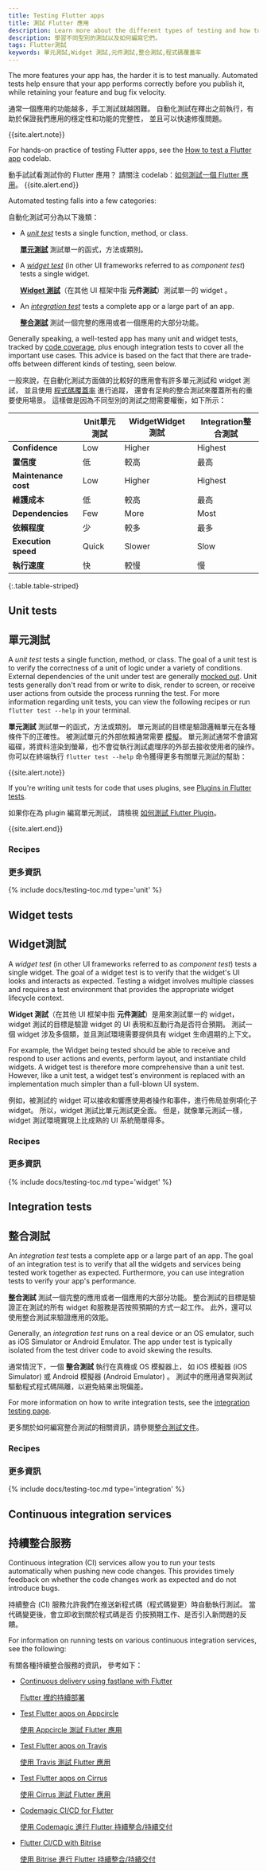 ```yaml
---
title: Testing Flutter apps
title: 測試 Flutter 應用
description: Learn more about the different types of testing and how to write them.
description: 學習不同型別的測試以及如何編寫它們。
tags: Flutter測試
keywords: 單元測試,Widget 測試,元件測試,整合測試,程式碼覆蓋率
---
```


The more features your app has, the harder it is to test manually.
Automated tests help ensure that your app performs correctly before
you publish it, while retaining your feature and bug fix velocity.

通常一個應用的功能越多，手工測試就越困難。
自動化測試在釋出之前執行，有助於保證我們應用的穩定性和功能的完整性，
並且可以快速修復問題。

{{site.alert.note}}

  For hands-on practice of testing Flutter apps, see the
  [How to test a Flutter app][] codelab.
  
  動手試試看測試你的 Flutter 應用？
  請關注 codelab：[如何測試一個 Flutter 應用][How to test a Flutter app]。
{{site.alert.end}}

Automated testing falls into a few categories:

自動化測試可分為以下幾類：

* A [_unit test_](#unit-tests) tests a single function, method, or class.
    
  [**單元測試**](#unit-tests) 測試單一的函式，方法或類別。

* A [_widget test_](#widget-tests) (in other UI frameworks referred to
  as _component test_) tests a single widget.

  [**Widget 測試**](#widget-tests)（在其他 UI 框架中指 **元件測試**）測試單一的 widget 。

* An [_integration test_](#integration-tests)
  tests a complete app or a large part of an app.

  [**整合測試**](#integration-tests) 測試一個完整的應用或者一個應用的大部分功能。
  
Generally speaking, a well-tested app has many unit and widget tests,
tracked by [code coverage][], plus enough integration tests
to cover all the important use cases. This advice is based on
the fact that there are trade-offs between different kinds of testing,
seen below.

一般來說，在自動化測試方面做的比較好的應用會有許多單元測試和 widget 測試，
並且使用 [程式碼覆蓋率][code coverage] 進行追蹤，
還會有足夠的整合測試來覆蓋所有的重要使用場景。
這樣做是因為不同型別的測試之間需要權衡，如下所示：

|                      | <t>Unit</t><t>單元測試</t> | <t>Widget</t><t>Widget 測試</t> | <t>Integration</t><t>整合測試</t> |
|----------------------|--------|--------|-------------|
| **Confidence**       | Low    | Higher | Highest     |
| **置信度**            | 低    | 較高 | 最高     |
| **Maintenance cost** | Low    | Higher | Highest     |
| **維護成本**           | 低    | 較高 | 最高     |
| **Dependencies**     | Few    | More   | Most        |
| **依賴程度**              | 少    | 較多   | 最多        |
| **Execution speed**  | Quick  | Slower | Slow     |
| **執行速度**           | 快  | 較慢 | 慢     |
{:.table.table-striped} 


## Unit tests

## 單元測試

A _unit test_ tests a single function, method, or class.
The goal of a unit test is to verify the correctness of a
unit of logic under a variety of conditions.
External dependencies of the unit under test are generally
[mocked out]({{site.url}}/cookbook/testing/unit/mocking).
Unit tests generally don't read from or write
to disk, render to screen, or receive user actions from
outside the process running the test.
For more information regarding unit tests, 
you can view the following recipes 
or run `flutter test --help` in your terminal.

**單元測試** 測試單一的函式，方法或類別。
單元測試的目標是驗證邏輯單元在各種條件下的正確性。
被測試單元的外部依賴通常需要 [模擬]({{site.url}}/cookbook/testing/unit/mocking)。
單元測試通常不會讀寫磁碟，將資料渲染到螢幕，也不會從執行測試處理序的外部去接收使用者的操作。
你可以在終端執行 `flutter test --help` 命令獲得更多有關單元測試的幫助：

{{site.alert.note}}

  If you're writing unit tests for code that
  uses plugins, see
  [Plugins in Flutter tests][].

  如果你在為 plugin 編寫單元測試，
  請檢視 [如何測試 Flutter Plugin][Plugins in Flutter tests]。

{{site.alert.end}}

[Plugins in Flutter tests]: {{site.url}}/development/packages-and-plugins/plugins-in-tests

### Recipes

### 更多資訊

{% include docs/testing-toc.md type='unit' %}

## Widget tests

## Widget測試

A _widget test_ (in other UI frameworks referred to as _component test_)
tests a single widget. The goal of a widget test is to verify that the
widget's UI looks and interacts as expected. Testing a widget involves
multiple classes and requires a test environment that provides the
appropriate widget lifecycle context.

**Widget 測試**（在其他 UI 框架中指 **元件測試**）是用來測試單一的 widget，
widget 測試的目標是驗證 widget 的 UI 表現和互動行為是否符合預期。
測試一個 widget 涉及多個類，並且測試環境需要提供具有 widget 生命週期的上下文。

For example, the Widget being tested should be able to receive and
respond to user actions and events, perform layout, and instantiate child
widgets. A widget test is therefore more comprehensive than a unit test.
However, like a unit test, a widget test's environment is replaced with
an implementation much simpler than a full-blown UI system.

例如，被測試的 widget 可以接收和響應使用者操作和事件，進行佈局並例項化子 widget。
所以，widget 測試比單元測試更全面。
但是，就像單元測試一樣，widget 測試環境實現上比成熟的 UI 系統簡單得多。

### Recipes

### 更多資訊

{% include docs/testing-toc.md type='widget' %}

## Integration tests

## 整合測試

An _integration test_ tests a complete app or a large part of an app.
The goal of an integration test is to verify that all the widgets
and services being tested work together as expected.
Furthermore, you can use integration
tests to verify your app's performance.

**整合測試** 測試一個完整的應用或者一個應用的大部分功能。
整合測試的目標是驗證正在測試的所有 widget 和服務是否按照預期的方式一起工作。
此外，還可以使用整合測試來驗證應用的效能。

Generally, an _integration test_ runs on a real device or an OS emulator,
such as iOS Simulator or Android Emulator.
The app under test is typically isolated
from the test driver code to avoid skewing the results.

通常情況下，一個 **整合測試** 執行在真機或 OS 模擬器上，
如 iOS 模擬器 (iOS Simulator) 或 Android 模擬器 (Android Emulator) 。
測試中的應用通常與測試驅動程式程式碼隔離，以避免結果出現偏差。

For more information on how to write integration tests, see the [integration
testing page][].

更多關於如何編寫整合測試的相關資訊，請參閱[整合測試文件][integration testing page]。

### Recipes

### 更多資訊

{% include docs/testing-toc.md type='integration' %}

## Continuous integration services

## 持續整合服務

Continuous integration (CI) services allow you to run your
tests automatically when pushing new code changes.
This provides timely feedback on whether the code
changes work as expected and do not introduce bugs.

持續整合 (CI) 服務允許我們在推送新程式碼（程式碼變更）時自動執行測試。
當代碼變更後，會立即收到關於程式碼是否
仍按預期工作、是否引入新問題的反饋。

For information on running tests on various continuous
integration services, see the following:

有關各種持續整合服務的資訊，
參考如下：

* [Continuous delivery using fastlane with Flutter][]
 
  [Flutter 裡的持續部署][Continuous delivery using fastlane with Flutter]

* [Test Flutter apps on Appcircle][]
 
  [使用 Appcircle 測試 Flutter 應用][Test Flutter apps on Appcircle]

* [Test Flutter apps on Travis][]

  [使用 Travis 測試 Flutter 應用][Test Flutter apps on Travis]

* [Test Flutter apps on Cirrus][]

  [使用 Cirrus 測試 Flutter 應用][Test Flutter apps on Cirrus]

* [Codemagic CI/CD for Flutter][]
 
  [使用 Codemagic 進行 Flutter 持續整合/持續交付][Codemagic CI/CD for Flutter]

* [Flutter CI/CD with Bitrise][]

  [使用 Bitrise 進行 Flutter 持續整合/持續交付][Flutter CI/CD with Bitrise]


[code coverage]: https://en.wikipedia.org/wiki/Code_coverage
[Codemagic CI/CD for Flutter]: https://blog.codemagic.io/getting-started-with-codemagic/
[Continuous delivery using fastlane with Flutter]: {{site.url}}/deployment/cd#fastlane
[Flutter CI/CD with Bitrise]: https://devcenter.bitrise.io/getting-started/getting-started-with-flutter-apps/
[How to test a Flutter app]: {{site.codelabs}}/codelabs/flutter-app-testing
[mocked out]: {{site.url}}/cookbook/testing/unit/mocking
[Test Flutter apps on Appcircle]: https://appcircle.io/blog/guide-to-automated-mobile-ci-cd-for-flutter-projects-with-appcircle/#testing-the-flutter-app
[Test Flutter apps on Cirrus]: https://cirrus-ci.org/examples/#flutter
[Test Flutter apps on Travis]: {{site.flutter-medium}}/test-flutter-apps-on-travis-3fd5142ecd8c
[integration testing page]: {{site.url}}/testing/integration-tests
